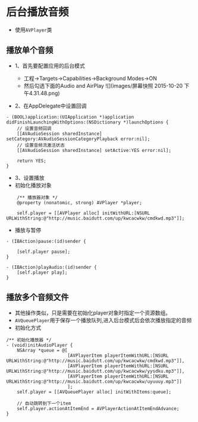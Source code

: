 # 后台播放音频

- 使用`AVPlayer`类

## 播放单个音频

- 1、首先要配置应用的后台模式
	- 工程->Targets->Capabilities->Background Modes->ON
	- 然后勾选下面的Audio and AirPlay
![](images/屏幕快照 2015-10-20 下午4.31.48.png)

- 2、在AppDelegate中设置回调

```
- (BOOL)application:(UIApplication *)application didFinishLaunchingWithOptions:(NSDictionary *)launchOptions {
    // 设置音频回调
    [[AVAudioSession sharedInstance] setCategory:AVAudioSessionCategoryPlayback error:nil];
    // 设置音频流激活状态
    [[AVAudioSession sharedInstance] setActive:YES error:nil];
    
    return YES;
}
```
- 3、设置播放
- 初始化播放对象
	
```
	/** 播放器对象 */
	@property (nonatomic, strong) AVPlayer *player;
	
	self.player = [[AVPlayer alloc] initWithURL:[NSURL URLWithString:@"http://music.baidutt.com/up/kwcacwkw/cmdkwd.mp3"]];
```

- 播放与暂停

```
- (IBAction)pause:(id)sender {
  
    [self.player pause];
}

- (IBAction)playAudio:(id)sender {
    [self.player play];
}
```

## 播放多个音频文件

- 其他操作类似，只是需要在初始化player对象时指定一个资源数组。
- `AVQueuePlayer`用于保存一个播放队列,进入后台模式后会依次播放指定的音频
- 初始化方式

```
/** 初始化播放器 */
- (void)initAudioPlayer {
    NSArray *queue = @[
                       [AVPlayerItem playerItemWithURL:[NSURL URLWithString:@"http://music.baidutt.com/up/kwcacwkw/cmdkwd.mp3"]],
                       [AVPlayerItem playerItemWithURL:[NSURL URLWithString:@"http://music.baidutt.com/up/kwcacwkw/yysdku.mp3"]],
                       [AVPlayerItem playerItemWithURL:[NSURL URLWithString:@"http://music.baidutt.com/up/kwcacwkw/uyuuuy.mp3"]]
                       ];
    self.player = [[AVQueuePlayer alloc] initWithItems:queue];
    
    // 自动跳转到下一个item
    self.player.actionAtItemEnd = AVPlayerActionAtItemEndAdvance;
}
```


